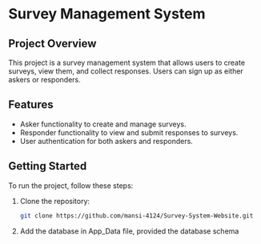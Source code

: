 # Survey Management System

## Project Overview
This project is a survey management system that allows users to create surveys, view them, and collect responses. Users can sign up as either askers or responders.

## Features
- Asker functionality to create and manage surveys.
- Responder functionality to view and submit responses to surveys.
- User authentication for both askers and responders.

## Getting Started
To run the project, follow these steps:

1. Clone the repository:
   ```bash
   git clone https://github.com/mansi-4124/Survey-System-Website.git

2. Add the database in App_Data file, provided the database schema 
